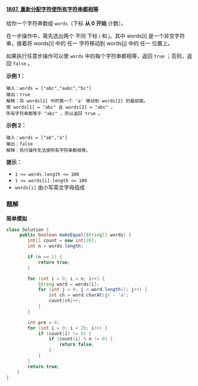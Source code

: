 #### [1897. 重新分配字符使所有字符串都相等](https://leetcode-cn.com/problems/redistribute-characters-to-make-all-strings-equal/)

给你一个字符串数组 `words`（下标 **从 0 开始** 计数）。

在一步操作中，需先选出两个 不同 下标 i 和 j，其中 words[i] 是一个非空字符串，接着将 words[i] 中的 任一 字符移动到 words[j] 中的 任一 位置上。

如果执行任意步操作可以使 `words` 中的每个字符串都相等，返回 `true` ；否则，返回 `false` 。

**示例 1：**

```shell
输入：words = ["abc","aabc","bc"]
输出：true
解释：将 words[1] 中的第一个 'a' 移动到 words[2] 的最前面。
使 words[1] = "abc" 且 words[2] = "abc" 。
所有字符串都等于 "abc" ，所以返回 true 。
```

**示例 2：**

```shell
输入：words = ["ab","a"]
输出：false
解释：执行操作无法使所有字符串都相等。
```

**提示：**

- `1 <= words.length <= 100`
- `1 <= words[i].length <= 100`
- `words[i]` 由小写英文字母组成

### 题解

**简单模拟**

```java
class Solution {
     public boolean makeEqual(String[] words) {
        int[] count = new int[26];
        int n = words.length;

        if (n == 1) {
            return true;
        }

        for (int i = 0; i < n; i++) {
            String word = words[i];
            for (int j = 0; j < word.length(); j++) {
                int ch = word.charAt(j) - 'a';
                count[ch]++;
            }
        }

        int pre = 0;
        for (int i = 0; i < 26; i++) {
            if (count[i] != 0) {
                if (count[i] % n != 0) {
                    return false;
                }
            }
        }
        return true;
    }
}
```
